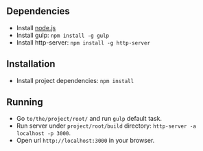 Dependencies
------------
- Install  [node.js](https://nodejs.org/)
- Install gulp: `npm install -g gulp` 
- Install http-server: `npm install -g http-server` 

Installation
------------
- Install project dependencies: `npm install`

Running
-------
- Go `to/the/project/root/` and run `gulp` default task.
- Run server under `project/root/build` directory: `http-server -a localhost -p 3000`.
- Open url `http://localhost:3000` in your browser.

